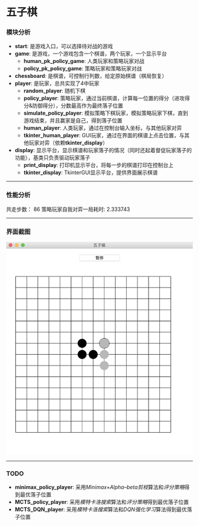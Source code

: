 # 五子棋

### 模块分析
- **start**: 是游戏入口，可以选择待对战的游戏
- **game**: 是游戏，一个游戏包含一个棋谱，两个玩家，一个显示平台
   - **human_pk_policy_game**: 人类玩家和策略玩家对战
   - **policy_pk_policy_game**: 策略玩家和策略玩家对战
- **chessboard**: 是棋谱，可控制行列数，给定原始棋谱（棋局恢复）
- **player**: 是玩家，总共实现了4中玩家
   - **random_player**: 随机下棋
   - **policy_player**: 策略玩家，通过当前棋谱，计算每一位置的得分（进攻得分&防御得分），分数最高作为最终落子位置
   - **simulate_policy_player**: 模拟策略下棋玩家，模拟策略玩家下棋，直到游戏结束，并且赢家是自己，得到落子位置
   - **human_player**: 人类玩家，通过在控制台输入坐标，与其他玩家对弈
   - **tkinter_human_player**: GUI玩家，通过在界面的棋谱上点击位置，与其他玩家对弈（依赖**tkinter_display**）
- **display**: 显示平台，显示棋谱和玩家落子的情况（同时还起着督促玩家落子的功能），基类只负责驱动玩家落子
   - **print_display**: 打印机显示平台，将每一步的棋谱打印在控制台上
   - **tkinter_display**: TkinterGUI显示平台，提供界面展示棋谱

---
### 性能分析
共走步数： 86
策略玩家自我对弈一局耗时:  2.333743

---
### 界面截图
![](./screenshots.jpg '界面截图')

---
### TODO
- **minimax_policy_player**: 采用*Minimax+Alpha–beta剪枝*算法和*评分策略*得到最优落子位置
- **MCTS_policy_player**: 采用*模特卡洛搜索*算法和*评分策略*得到最优落子位置
- **MCTS_DQN_player**: 采用*模特卡洛搜索*算法和*DQN强化学习*算法得到最优落子位置
